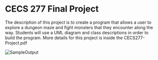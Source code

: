 # CECS 277 Final Project
The description of this project is to create a program that allows a user to explore a dungeon maze and fight monsters that they encounter along the way. Students will use a UML diagram and class descriptions in order to build the program. More details for this project is inside the CECS277-Project.pdf

![SampleOutput](https://user-images.githubusercontent.com/115589219/197363441-24dd8183-71ec-48a0-a442-e7d336f8d694.png)
